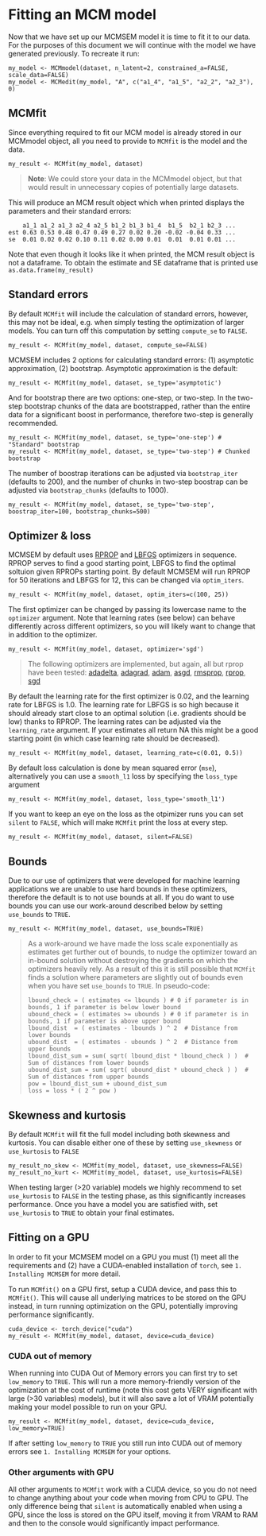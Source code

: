 # Fitting an MCM model

Now that we have set up our MCMSEM model it is time to fit it to our data. For the purposes of this document we will continue with the model we have generated previously. To recreate it run:
```  
my_model <- MCMmodel(dataset, n_latent=2, constrained_a=FALSE, scale_data=FALSE)
my_model <- MCMedit(my_model, "A", c("a1_4", "a1_5", "a2_2", "a2_3"), 0)
```

## MCMfit

Since everything required to fit our MCM model is already stored in our MCMmodel object, all you need to provide to `MCMfit` is the model and the data.

```
my_result <- MCMfit(my_model, dataset)
```

> **Note**: We could store your data in the MCMmodel object, but that would result in unnecessary copies of potentially large datasets.

This will produce an MCM result object which when printed displays the parameters and their standard errors:
``` 
    a1_1 a1_2 a1_3 a2_4 a2_5 b1_2 b1_3 b1_4  b1_5  b2_1 b2_3 ...
est 0.63 0.53 0.48 0.47 0.49 0.27 0.02 0.20 -0.02 -0.04 0.33 ...
se  0.01 0.02 0.02 0.10 0.11 0.02 0.00 0.01  0.01  0.01 0.01 ...
```
Note that even though it looks like it when printed, the MCM result object is not a dataframe. To obtain the estimate and SE dataframe that is printed use `as.data.frame(my_result)`

## Standard errors

By default `MCMfit` will include the calculation of standard errors, however, this may not be ideal, e.g. when simply testing the optimization of larger models. You can turn off this computation by setting `compute_se` to `FALSE`.

```
my_result <- MCMfit(my_model, dataset, compute_se=FALSE)
```

MCMSEM includes 2 options for calculating standard errors: (1) asymptotic approximation, (2) bootstrap. Asymptotic approximation is the default:

```
my_result <- MCMfit(my_model, dataset, se_type='asymptotic')
```

And for bootstrap there are two options: one-step, or two-step. In the two-step bootstrap chunks of the data are bootstrapped, rather than the entire data for a significant boost in performance, therefore two-step is generally recommended.

```
my_result <- MCMfit(my_model, dataset, se_type='one-step') # "Standard" bootstrap
my_result <- MCMfit(my_model, dataset, se_type='two-step') # Chunked bootstrap
```

The number of boostrap iterations can be adjusted via `bootstrap_iter` (defaults to 200), and the number of chunks in two-step boostrap can be adjusted via `bootstrap_chunks` (defaults to 1000).

```
my_result <- MCMfit(my_model, dataset, se_type='two-step', boostrap_iter=100, bootstrap_chunks=500)
```

## Optimizer & loss
MCMSEM by default uses [RPROP](https://pytorch.org/docs/stable/generated/torch.optim.Rprop.html?highlight=rprop#torch.optim.Rprop) and [LBFGS](https://pytorch.org/docs/stable/generated/torch.optim.LBFGS.html?highlight=lbfgs#torch.optim.LBFGS) optimizers in sequence. 
RPROP serves to find a good starting point, LBFGS to find the optimal soltuion given RPROPs starting point. By default MCMSEM will run RPROP for 50 iterations and LBFGS for 12, this can be changed via `optim_iters`.

```
my_result <- MCMfit(my_model, dataset, optim_iters=c(100, 25))
```

The first optimizer can be changed by passing its lowercase name to the `optimizer` argument. Note that learning rates (see below) can behave differently across different optimizers, so you will likely want to change that in addition to the optimizer.  

``` 
my_result <- MCMfit(my_model, dataset, optimizer='sgd')
```

> The following optimizers are implemented, but again, all but rprop have been tested: 
> [adadelta](https://pytorch.org/docs/stable/generated/torch.optim.Adadelta.html),
> [adagrad](https://pytorch.org/docs/stable/generated/torch.optim.Adagrad.html),
> [adam](https://pytorch.org/docs/stable/generated/torch.optim.Adam.html),
> [asgd](https://pytorch.org/docs/stable/generated/torch.optim.ASGD.html),
> [rmsprop](https://pytorch.org/docs/stable/generated/torch.optim.RMSprop.html),
> [rprop](https://pytorch.org/docs/stable/generated/torch.optim.Rprop.html),
> [sgd](https://pytorch.org/docs/stable/generated/torch.optim.SGD.html)

By default the learning rate for the first optimizer is 0.02, and the learning rate for LBFGS is 1.0. The learning rate for LBFGS is so high because it should already start close to an optimal solution (i.e. gradients should be low) thanks to RPROP.
The learning rates can be adjusted via the `learning_rate` argument. If your estimates all return NA this might be a good starting point (in which case learning rate should be decreased).

```
my_result <- MCMfit(my_model, dataset, learning_rate=c(0.01, 0.5))
```

By default loss calculation is done by mean squared error (`mse`), alternatively you can use a `smooth_l1` loss by specifying the `loss_type` argument

```
my_result <- MCMfit(my_model, dataset, loss_type='smooth_l1')
```

If you want to keep an eye on the loss as the otpimizer runs you can set `silent` to `FALSE`, which will make `MCMfit` print the loss at every step.
```
my_result <- MCMfit(my_model, dataset, silent=FALSE)
```

## Bounds

Due to our use of optimizers that were developed for machine learning applications we are unable to use hard bounds in these optimizers, therefore the default is to not use bounds at all. If you do want to use bounds you can use our work-around described below by setting `use_bounds` to `TRUE`.

```
my_result <- MCMfit(my_model, dataset, use_bounds=TRUE)
```

> As a work-around we have made the loss scale exponentially as estimates get further out of bounds, to nudge the optimizer toward an in-bound solution without destroying the gradients on which the optimizers heavily rely.
> As a result of this it is still possible that `MCMfit` finds a solution where parameters are slightly out of bounds even when you have set `use_bounds` to `TRUE`. In pseudo-code:
>```
> lbound_check = ( estimates <= lbounds ) # 0 if parameter is in bounds, 1 if parameter is below lower bound
> ubound_check = ( estimates >= ubounds ) # 0 if parameter is in bounds, 1 if parameter is above upper bound
> lbound_dist  = ( estimates - lbounds ) ^ 2  # Distance from  lower bounds
> ubound_dist  = ( estimates - ubounds ) ^ 2  # Distance from  upper bounds
> lbound_dist_sum = sum( sqrt( lbound_dist * lbound_check ) )  # Sum of distances from lower bounds
> ubound_dist_sum = sum( sqrt( ubound_dist * ubound_check ) )  # Sum of distances from upper bounds
> pow = lbound_dist_sum + ubound_dist_sum
> loss = loss * ( 2 ^ pow ) 
>```

## Skewness and kurtosis
By default `MCMfit` will fit the full model including both skewness and kurtosis. You can disable either one of these by setting `use_skewness` or `use_kurtosis` to `FALSE`
```
my_result_no_skew <- MCMfit(my_model, dataset, use_skewness=FALSE)
my_result_no_kurt <- MCMfit(my_model, dataset, use_kurtosis=FALSE)
```

When testing larger (>20 variable) models we highly recommend to set `use_kurtosis` to `FALSE` in the testing phase, as this significantly increases performance. Once you have a model you are satisfied with, set `use_kurtosis` to `TRUE` to obtain your final estimates.

## Fitting on a GPU

In order to fit your MCMSEM model on a GPU you must (1) meet all the requirements and (2) have a CUDA-enabled installation of `torch`, see `1. Installing MCMSEM` for more detail.

To run `MCMfit()` on a GPU first, setup a CUDA device, and pass this to `MCMfit()`. This will cause all underlying matrices to be stored on the GPU instead, in turn running optimization on the GPU, potentially improving performance significantly.

``` 
cuda_device <- torch_device("cuda")
my_result <- MCMfit(my_model, dataset, device=cuda_device)
```

### CUDA out of memory

When running into CUDA Out of Memory errors you can first try to set `low_memory` to `TRUE`. This will run a more memory-friendly version of the optimization at the cost of runtime (note this cost gets VERY significant with large (>30 variables) models), but it will also save a lot of VRAM potentially making your model possible to run on your GPU.
               
```
my_result <- MCMfit(my_model, dataset, device=cuda_device, low_memory=TRUE)
```

If after setting `low_memory` to `TRUE` you still run into CUDA out of memory errors see `1. Installing MCMSEM` for your options.

### Other arguments with GPU

All other arguments to `MCMfit` work with a CUDA device, so you do not need to change anything about your code when moving from CPU to GPU. 
The only difference being that `silent` is automatically enabled when using a GPU, since the loss is stored on the GPU itself, moving it from VRAM to RAM and then to the console would significantly impact performance.